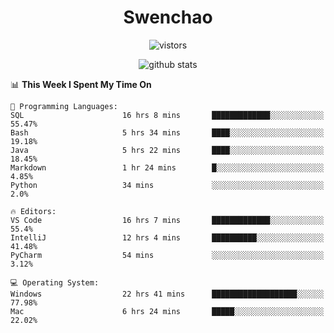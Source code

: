 <h1 align="center">Swenchao</h3>

<p align="center">
  <img src="https://visitor-badge.glitch.me/badge?page_id=Swenchao" alt="vistors" />
</p>

<p align="center">
  <img src="https://github-readme-stats.vercel.app/api?username=Swenchao&count_private=true&show_icons=true&theme=vue-dark&hide_title=true" alt="github stats" />
</p>

<!--START_SECTION:waka-->
📊 **This Week I Spent My Time On** 

```text
💬 Programming Languages: 
SQL                      16 hrs 8 mins       █████████████░░░░░░░░░░░░   55.47% 
Bash                     5 hrs 34 mins       ████░░░░░░░░░░░░░░░░░░░░░   19.18% 
Java                     5 hrs 22 mins       ████░░░░░░░░░░░░░░░░░░░░░   18.45% 
Markdown                 1 hr 24 mins        █░░░░░░░░░░░░░░░░░░░░░░░░   4.85% 
Python                   34 mins             ░░░░░░░░░░░░░░░░░░░░░░░░░   2.0%

🔥 Editors: 
VS Code                  16 hrs 7 mins       █████████████░░░░░░░░░░░░   55.4% 
IntelliJ                 12 hrs 4 mins       ██████████░░░░░░░░░░░░░░░   41.48% 
PyCharm                  54 mins             ░░░░░░░░░░░░░░░░░░░░░░░░░   3.12%

💻 Operating System: 
Windows                  22 hrs 41 mins      ███████████████████░░░░░░   77.98% 
Mac                      6 hrs 24 mins       █████░░░░░░░░░░░░░░░░░░░░   22.02%

```


<!--END_SECTION:waka-->
